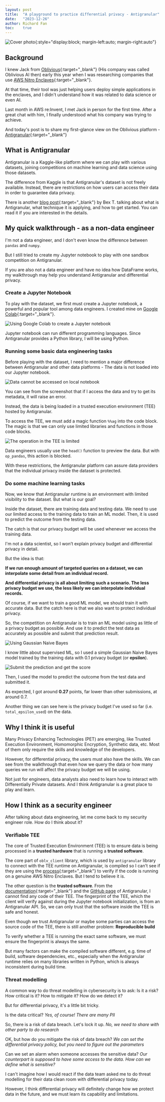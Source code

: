 ```yaml
---
layout: post
title:  "A playground to practice differential privacy - Antigranular"
date:   "2023-12-26"
author: Richard Fan
toc:    true
---
```


![Cover photo](/assets/images/4af737d4-f06f-4be9-accf-f26534b1a46c.png){:style="display:block; margin-left:auto; margin-right:auto"}

## Background

I knew Jack from [Oblivious](https://www.oblivious.com/){:target="_blank"} (His company was called Oblivious AI then) early this year when I was researching companies that use [AWS Nitro Enclaves](https://aws.amazon.com/ec2/nitro/nitro-enclaves/){:target="_blank"}.

At that time, their tool was just helping users deploy simple applications in the enclaves, and I didn't understand how it was related to data science or even AI.

Last month in AWS re:Invent, I met Jack in person for the first time. After a great chat with him, I finally understood what his company was trying to achieve.

And today's post is to share my first-glance view on the Oblivious platform - [Antigranular](https://www.antigranular.com/){:target="_blank"}

## What is Antigranular

Antigranular is a Kaggle-like platform where we can play with various datasets, joining competitions on machine learning and data science using those datasets.

The difference from Kaggle is that Antigranular's dataset is not freely available. Instead, there are restrictions on how users can access their data in order to guarantee data privacy.

There is another [blog post](https://pub.towardsai.net/antigranular-how-to-access-sensitive-datasets-without-looking-at-them-44090cb22d8a){:target="_blank"} by Bex T. talking about what is Antigranular, what technique it is applying, and how to get started. You can read it if you are interested in the details.

## My quick walkthrough - as a non-data engineer

I'm not a data engineer, and I don't even know the difference between `pandas` and `numpy`.

But I still tried to create my Jupyter notebook to play with one sandbox competition on Antigranular.

If you are also not a data engineer and have no idea how DataFrame works, my walkthrough may help you understand Antigranular and differential privacy.

### Create a Jupyter Notebook

To play with the dataset, we first must create a Jupyter notebook, a powerful and popular tool among data engineers. I created mine on [Google Colab](https://colab.research.google.com/){:target="_blank"}.

![Using Google Colab to create a Jupyter notebook](/assets/images/c45ce549-fdff-4adc-a770-72573805d5cf.png)

Jupyter notebook can run different programming languages. Since Antigranular provides a Python library, I will be using Python.

### Running some basic data engineering tasks

Before playing with the dataset, I need to mention a major difference between Antigranular and other data platforms - The data is not loaded into our Jupyter notebook.

![Data cannot be accessed on local notebook](/assets/images/4e0c878c-e9da-42e1-b031-9cf45cfacb9a.png)

You can see from the screenshot that if I access the data and try to get its metadata, it will raise an error.

Instead, the data is being loaded in a trusted execution environment (TEE) hosted by Antigranular.

To access the TEE, we must add a magic function `%%ag` into the code block. The magic is that we can only use limited libraries and functions in those code blocks.

![The operation in the TEE is limited](/assets/images/2fe7b0c5-15d6-41ba-b145-de0405231427.png)

Data engineers usually use the `head()` function to preview the data. But with `op_pandas`, this action is blocked.

With these restrictions, the Antigranular platform can assure data providers that the individual privacy inside the dataset is protected.

### Do some machine learning tasks

Now, we know that Antigranular runtime is an environment with limited visibility to the dataset. But what is our goal?

Inside the dataset, there are training data and testing data. We need to use our limited access to the training data to train an ML model. Then, it is used to predict the outcome from the testing data.

The catch is that our privacy budget will be used whenever we access the training data.

I'm not a data scientist, so I won’t explain privacy budget and differential privacy in detail.

But the idea is that:

**If we run enough amount of targeted queries on a dataset, we can interpolate some detail from an individual record.**

**And differential privacy is all about limiting such a scenario. The less privacy budget we use, the less likely we can interpolate individual records.**

Of course, if we want to train a good ML model, we should train it with accurate data. But the catch here is that we also want to protect individual privacy.

So, the competition on Antigranular is to train an ML model using as little of a privacy budget as possible. And use it to predict the test data as accurately as possible and submit that prediction result.

![Using Gaussian Naive Bayes](/assets/images/2c1fef93-b645-4e9f-84e6-420b26073f2c.png)

I know little about supervised ML, so I used a simple Gaussian Naive Bayes model trained by the training data with 0.1 privacy budget (or **epsilon**).

![Submit the prediction and get the score](/assets/images/af095714-5b0d-4430-9ebf-ab24a99307e0.png)

Then, I used the model to predict the outcome from the test data and submitted it.

As expected, I got around **0.27** points, far lower than other submissions, at around 0.7.

Another thing we can see here is the privacy budget I've used so far (i.e. `total_epsilon_used`) on the data.

## Why I think it is useful

Many Privacy Enhancing Technologies (PET) are emerging, like Trusted Execution Environment, Homomorphic Encryption, Synthetic data, etc. Most of them only require the skills and knowledge of the developers.

However, for differential privacy, the users must also have the skills. We can see from the walkthrough that even how we query the data or how many queries we run will affect the privacy budget we will be using.

Not just for engineers, data analysts also need to learn how to interact with Differentially Private datasets. And I think Antigranular is a great place to play and learn.

## How I think as a security engineer

After talking about data engineering, let me come back to my security engineer role. How do I think about it?

### Verifiable TEE

The core of Trusted Execution Environment (TEE) is to ensure data is being processed in a **trusted hardware** that is running a **trusted software**.

The core part of `oblv_client` library, which is used by `antigranular` library to connect with the TEE runtime on Antigranular, is compiled so I can't see if they are using the [process](https://docs.aws.amazon.com/enclaves/latest/user/verify-root.html){:target="_blank"} to verify if the code is running on a genuine AWS Nitro Enclaves. But I tend to believe it is.

The other question is the **trusted software**. From the [documentation](https://docs.antigranular.com/){:target="_blank"} and the [GitHub page](https://github.com/orgs/ObliviousAI/repositories) of Antigranular, I cannot find any code of their TEE. The fingerprint of the TEE, which the client will verify against during the Jupyter notebook initialization, is from an Antigranular API. So, we can only trust that the software inside the TEE is safe and honest.

Even though we trust Antigranular or maybe some parties can access the source code of the TEE, there is still another problem: **Reproducible build**

To verify whether a TEE is running the exact same software, we must ensure the fingerprint is always the same.

But many factors can make the compiled software different, e.g. time of build, software dependencies, etc., especially when the Antigranular runtime relies on many libraries written in Python, which is always inconsistent during build time.

### Threat modelling

A common way to do threat modelling in cybersecurity is to ask: Is it a risk? How critical is it? How to mitigate it? How do we detect it?

But for differential privacy, it's a little bit tricky.

Is the data critical? _Yes, of course! There are many PII_

So, there is a risk of data breach. Let's lock it up. _No, we need to share with other party to do research_

OK, but how do you mitigate the risk of data breach? _We can set the differential privacy policy, but you need to figure out the parameters_

Can we set an alarm when someone accesses the sensitive data? _Our counterpart is supposed to have some access to the data. How can we define what is sensitive?_

I can't imagine how I would react if the data team asked me to do threat modelling for their data clean room with differential privacy today.

However, I think differential privacy will definitely change how we protect data in the future, and we must learn its capability and limitations.
